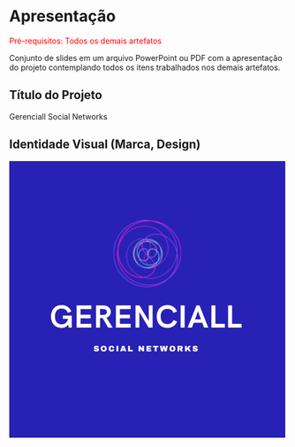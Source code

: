 # Apresentação

<span style="color:red">Pré-requisitos: Todos os demais artefatos</span>

Conjunto de slides em um arquivo PowerPoint ou PDF com a apresentação do projeto contemplando todos os itens trabalhados nos demais artefatos.

## Título do Projeto

Gerenciall Social Networks

## Identidade Visual (Marca, Design)
![Logo](img/gerenciall_logo.png)


